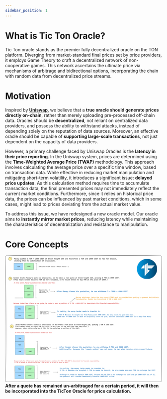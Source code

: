 ```yaml
---
sidebar_position: 1
---
```


# What is Tic Ton Oracle?

Tic Ton oracle stands as the premier fully decentralized oracle on the TON platform. Diverging from market-standard final prices set by price providers, it employs Game Theory to craft a decentralized network of non-cooperative games. This network ascertains the ultimate price via mechanisms of arbitrage and bidirectional options, incorporating the chain with random data from decentralized price streams.

# Motivation

Inspired by [**Uniswap**](../oracle/comparison#type-three-uniswaps-actual-price-oracle-model), we believe that a **true oracle should generate prices directly on-chain**, rather than merely uploading pre-processed off-chain data. Oracles should be **decentralized**, not reliant on centralized data providers, and possess the ability to withstand attacks, instead of depending solely on the reputation of data sources. Moreover, an effective oracle should be capable of **supporting large-scale transactions**, not just dependent on the capacity of data providers.

However, a primary challenge faced by Uniswap Oracles is the **latency in their price reporting**. In the Uniswap system, prices are determined using the **Time-Weighted Average Price (TWAP)** methodology. This approach involves calculating the average price over a specific time window, based on transaction data. While effective in reducing market manipulation and mitigating short-term volatility, it introduces a significant issue: **delayed price updates**. As this calculation method requires time to accumulate transaction data, the final presented prices may not immediately reflect the current market conditions. Furthermore, since it relies on historical price data, the prices can be influenced by past market conditions, which in some cases, might lead to prices deviating from the actual market value.

To address this issue, we have redesigned a new oracle model. Our oracle aims to **instantly mirror market prices**, reducing latency while maintaining the characteristics of decentralization and resistance to manipulation.

# Core Concepts
![Alt text](../../image/core.jpg)
**After a quote has remained un-arbitraged for a certain period, it will then be incorporated into the TicTon Oracle for price calculation.**